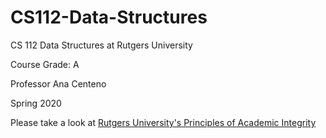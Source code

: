 # CS112-Data-Structures

CS 112 Data Structures at Rutgers University 

Course Grade: A

Professor Ana Centeno

Spring 2020

Please take a look at [Rutgers University's Principles of Academic Integrity](http://academicintegrity.rutgers.edu)
